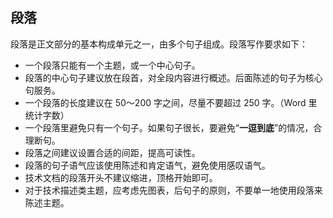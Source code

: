 ## 段落

段落是正文部分的基本构成单元之一，由多个句子组成。段落写作要求如下：

- 一个段落只能有一个主题，或一个中心句子。
- 段落的中心句子建议放在段首，对全段内容进行概述。后面陈述的句子为核心句服务。
- 一个段落的长度建议在 50～200 字之间，尽量不要超过 250 字。（Word 里统计字数）
- 一个段落里避免只有一个句子。如果句子很长，要避免“**一逗到底**”的情况，合理断句。
- 段落之间建议设置合适的间距，提高可读性。
- 段落的句子语气应该使用陈述和肯定语气，避免使用感叹语气。
- 技术文档的段落开头不建议缩进，顶格开始即可。
- 对于技术描述类主题，应考虑先图表，后句子的原则，不要单一地使用段落来陈述主题。
